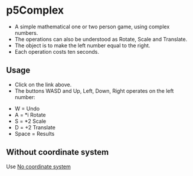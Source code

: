 # p5Complex

- A simple mathematical one or two person game, using complex numbers.
- The operations can also be understood as Rotate, Scale and Translate.
- The object is to make the left number equal to the right.
- Each operation costs ten seconds.

## Usage

- Click on the link above.
- The buttons WASD and Up, Left, Down, Right operates on the left number:
* W = Undo
* A = *i Rotate
* S = *2 Scale
* D = +2 Translate
* Space = Results

## Without coordinate system

Use [No coordinate system](christernilsson.github.io/index.html?b=0)